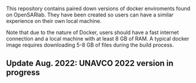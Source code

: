 This repository contains paired down versions of docker enviroments found on OpenSARlab. They have been created so users can have a similar experience on their own local machine. 

Note that due to the nature of Docker, users should have a fast internet connection and a local machine with at least 8 GB of RAM. A typical docker image requires downloading 5-8 GB of files during the build process.

## **Update Aug. 2022: UNAVCO 2022 version in progress**
